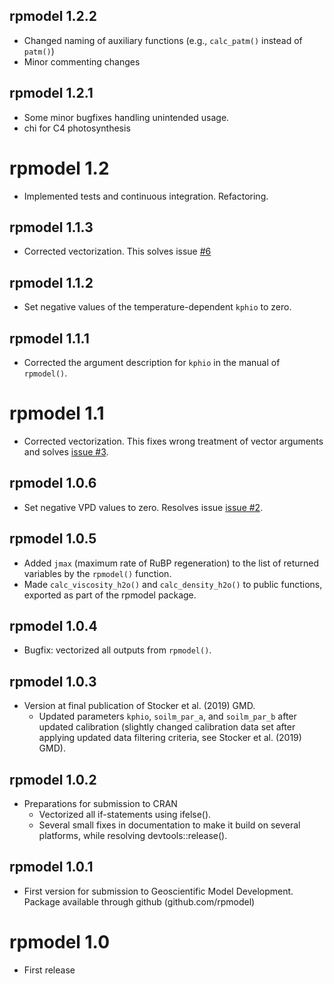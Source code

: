 ## rpmodel 1.2.2

* Changed naming of auxiliary functions (e.g., `calc_patm()` instead of `patm()`)
* Minor commenting changes

## rpmodel 1.2.1

* Some minor bugfixes handling unintended usage.
* chi for C4 photosynthesis

# rpmodel 1.2

* Implemented tests and continuous integration. Refactoring.

## rpmodel 1.1.3

* Corrected vectorization. This solves issue [#6](https://github.com/stineb/rpmodel/issues/6)

## rpmodel 1.1.2

* Set negative values of the temperature-dependent `kphio` to zero.

## rpmodel 1.1.1

* Corrected the argument description for `kphio` in the manual of `rpmodel()`.

# rpmodel 1.1

* Corrected vectorization. This fixes wrong treatment of vector arguments and solves [issue #3](https://github.com/stineb/rpmodel/issues/3).

## rpmodel 1.0.6

* Set negative VPD values to zero. Resolves issue [issue #2](https://github.com/stineb/rpmodel/issues/2).

## rpmodel 1.0.5

* Added `jmax` (maximum rate of RuBP regeneration) to the list of returned variables by the `rpmodel()` function.
* Made `calc_viscosity_h2o()` and `calc_density_h2o()` to public functions, exported as part of the rpmodel package.

## rpmodel 1.0.4

* Bugfix: vectorized all outputs from `rpmodel()`.

## rpmodel 1.0.3

* Version at final publication of Stocker et al. (2019) GMD.
    - Updated parameters `kphio`, `soilm_par_a`, and `soilm_par_b` after updated calibration (slightly changed calibration data set after applying updated data filtering criteria, see Stocker et al. (2019) GMD).

## rpmodel 1.0.2

* Preparations for submission to CRAN
    - Vectorized all if-statements using ifelse().
    - Several small fixes in documentation to make it build on several platforms, while resolving devtools::release().

## rpmodel 1.0.1

* First version for submission to Geoscientific Model Development. Package available through github (github.com/rpmodel)

# rpmodel 1.0

* First release
